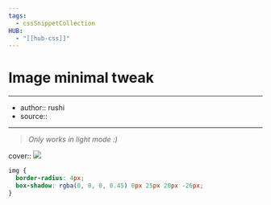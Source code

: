 ```yaml
---
tags:
  - cssSnippetCollection 
HUB:
  - "[[hub-css]]"
---
```

# Image minimal tweak

---

- author:: rushi
- source::

---

> _Only works in light mode :)_

cover:: ![](https://i.imgur.com/xcJUzKw.png)

```css
img {
  border-radius: 4px;
  box-shadow: rgba(0, 0, 0, 0.45) 0px 25px 20px -26px;
}
```
